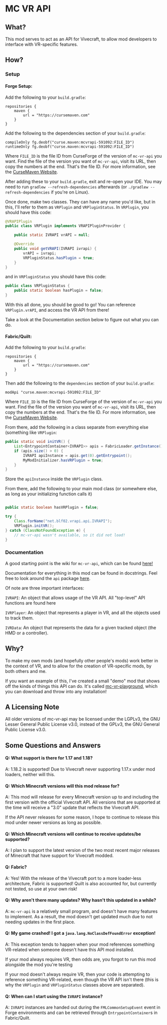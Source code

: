 # MC VR API

## What?

This mod serves to act as an API for Vivecraft, to allow mod developers to interface with VR-specific features.

## How?

### Setup

#### Forge Setup:

Add the following to your `build.gradle`:

```
repositories {
    maven {
        url = "https://cursemaven.com"
    }
}
```

Add the following to the dependencies section of your `build.gradle`:

```
compileOnly fg.deobf("curse.maven:mcvrapi-591092:FILE_ID")
runtimeOnly fg.deobf("curse.maven:mcvrapi-591092:FILE_ID")
```

Where `FILE_ID` is the file ID from CurseForge of the version of `mc-vr-api` you want. Find the file of the version you want of `mc-vr-api`, visit its URL, then copy the numbers at the end. That's the file ID. For more information, see the [CurseMaven Website](https://www.cursemaven.com/). 

After adding these to your `build.gradle`, exit and re-open your IDE. You may need to run `gradlew --refresh-dependencies` afterwards (or `./gradlew --refresh-dependencies` if you're on Linux).

Once done, make two classes. They can have any name you'd like, but in this, I'll refer to them as `VRPlugin` and `VRPluginStatus`. In `VRPlugin`, you should have this code:
```java
@VRAPIPlugin
public class VRPlugin implements VRAPIPluginProvider {

    public static IVRAPI vrAPI = null;

    @Override
    public void getVRAPI(IVRAPI ivrapi) {
        vrAPI = ivrapi;
        VRPluginStatus.hasPlugin = true;
    }
}
```
and in `VRPluginStatus` you should have this code:

```java
public class VRPluginStatus {
    public static boolean hasPlugin = false;
}
```

With this all done, you should be good to go! You can reference `VRPlugin.vrAPI`, and access the VR API from there!

Take a look at the Documentation section below to figure out what you can do.

#### Fabric/Quilt:

Add the following to your `build.gradle`:

```
repositories {
    maven {
        url = "https://cursemaven.com"
    }
}
```

Then add the following to the `dependencies` section of your `build.gradle`:

```
modApi "curse.maven:mcvrapi-591092:FILE_ID"
```
Where `FILE_ID` is the file ID from CurseForge of the version of `mc-vr-api` you want. Find the file of the version you want of `mc-vr-api`, visit its URL, then copy the numbers at the end. That's the file ID. For more information, see the [CurseMaven Website](https://www.cursemaven.com/).

From there, add the following in a class separate from everything else (something like `VRPlugin`:
```java
public static void initVR() {
    List<EntrypointContainer<IVRAPI>> apis = FabricLoader.getInstance().getEntrypointContainers("vrapi", IVRAPI.class);
    if (apis.size() > 0) {
        IVRAPI apiInstance = apis.get(0).getEntrypoint();
        MyModInitializer.hasVRPlugin = true;
    } 
}

```
Store the `apiInstance` inside the `VRPlugin` class.

From there, add the following to your main mod class (or somewhere else, as long as your initializing function calls it)

```java

public static boolean hasVRPlugin = false;

try {
    Class.forName("net.blf02.vrapi.api.IVRAPI");
    VRPlugin.initVR();
} catch (ClassNotFoundException e) {
    // mc-vr-api wasn't available, so it did not load!
}
```

### Documentation

A good starting point is the wiki for `mc-vr-api`, which can be found [here!](https://github.com/hammy3502/mc-vr-api/wiki)

Documentation for everything in this mod can be found in docstrings. Feel free to look around the `api` package [here](https://github.com/hammy3502/mc-vr-api/tree/master/src/main/java/net/blf02/vrapi/api).

Of note are three important interfaces:

`IVRAPI`: An object that allows usage of the VR API. All "top-level" API functions are found here

`IVRPlayer`: An object that represents a player in VR, and all the objects used to track them.

`IVRData`: An object that represents the data for a given tracked object (the HMD or a controller).

## Why?

To make my own mods (and hopefully other people's mods) work better in the context of VR, and to allow for the creation of VR-specific mods, by both others and me.

If you want an example of this, I've created a small "demo" mod that shows off the kinds of things this API can do. It's called [mc-vr-playground](https://github.com/hammy3502/mc-vr-playground), which you can download and throw into any installation!

## A Licensing Note

All older versions of mc-vr-api may be licensed under the LGPLv3, the GNU Lesser General Public License v3.0, instead of the GPLv3, the GNU General Public License v3.0.

## Some Questions and Answers

#### Q: What support is there for 1.17 and 1.18?

A: 1.18.2 is supported! Due to Vivecraft never supporting 1.17.x under mod loaders, neither will this.

#### Q: Which Minecraft versions will this mod release for?

A: This mod will release for every Minecraft version up to and including the first version with the official Vivecraft API. All versions that are supported at the time will receive a "3.0" update that reflects the Vivecraft API. 

If the API never releases for some reason, I hope to continue to release this mod under newer versions as long as possible.

#### Q: Which Minecraft versions will continue to receive updates/be supported?

A: I plan to support the latest version of the two most recent major releases of Minecraft that have support for Vivecraft modded.

#### Q: Fabric?

A: Yes! With the release of the Vivecraft port to a more loader-less architecture, Fabric is supported! Quilt is also accounted for, but currently not tested, so use at your own risk!

#### Q: Why aren't there many updates? Why hasn't this updated in a while?

A: `mc-vr-api` is a relatively small program, and doesn't have many features to implement. As a result, the mod doesn't get updated much due to not needing updates in the first place.

#### Q: My game crashed! I got a `java.lang.NoClassDefFoundError` exception!

A: This exception tends to happen when your mod references something VR-related when someone doesn't have this API mod installed. 

If your mod always requires VR, then odds are, you forgot to run this mod alongside the mod you're testing

If your mod doesn't always require VR, then your code is attempting to reference something VR-related, even though the VR API isn't there (this is why the `VRPlugin` and `VRPluginStatus` classes above are separated).

#### Q: When can I start using the `IVRAPI` instance?

A: `IVRAPI` instances are handed out during the `FMLCommonSetupEvent` event in Forge environments and can be retrieved through `EntrypointContainer`s in Fabric/Quilt.

